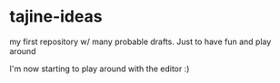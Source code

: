 # tajine-ideas
my first repository w/ many probable drafts. Just to have fun and play around

I'm now starting to play around with the editor :)
